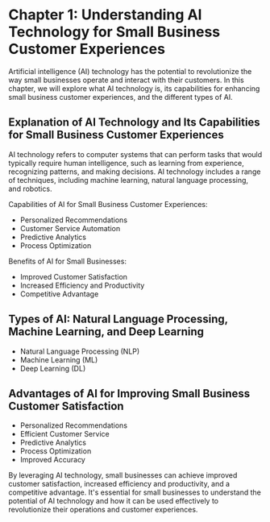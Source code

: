 Chapter 1: Understanding AI Technology for Small Business Customer Experiences
==============================================================================

Artificial intelligence (AI) technology has the potential to revolutionize the way small businesses operate and interact with their customers. In this chapter, we will explore what AI technology is, its capabilities for enhancing small business customer experiences, and the different types of AI.

Explanation of AI Technology and Its Capabilities for Small Business Customer Experiences
-----------------------------------------------------------------------------------------

AI technology refers to computer systems that can perform tasks that would typically require human intelligence, such as learning from experience, recognizing patterns, and making decisions. AI technology includes a range of techniques, including machine learning, natural language processing, and robotics.

Capabilities of AI for Small Business Customer Experiences:

* Personalized Recommendations
* Customer Service Automation
* Predictive Analytics
* Process Optimization

Benefits of AI for Small Businesses:

* Improved Customer Satisfaction
* Increased Efficiency and Productivity
* Competitive Advantage

Types of AI: Natural Language Processing, Machine Learning, and Deep Learning
-----------------------------------------------------------------------------

* Natural Language Processing (NLP)
* Machine Learning (ML)
* Deep Learning (DL)

Advantages of AI for Improving Small Business Customer Satisfaction
-------------------------------------------------------------------

* Personalized Recommendations
* Efficient Customer Service
* Predictive Analytics
* Process Optimization
* Improved Accuracy

By leveraging AI technology, small businesses can achieve improved customer satisfaction, increased efficiency and productivity, and a competitive advantage. It's essential for small businesses to understand the potential of AI technology and how it can be used effectively to revolutionize their operations and customer experiences.


